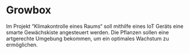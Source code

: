 # Growbox

Im Projekt “Klimakontrolle eines Raums“ soll mithilfe eines IoT Geräts eine smarte Gewächskiste angesteuert werden. Die Pflanzen sollen eine artgerechte Umgebung bekommen, um ein optimales Wachstum zu ermöglichen.